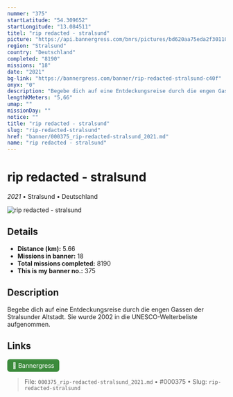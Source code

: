 ```yaml
---
nummer: "375"
startLatitude: "54.309652"
startLongitude: "13.084511"
titel: "rip redacted - stralsund"
picture: "https://api.bannergress.com/bnrs/pictures/bd620aa75eda2f30110dc4e96c9b947a"
region: "Stralsund"
country: "Deutschland"
completed: "8190"
missions: "18"
date: "2021"
bg-link: "https://bannergress.com/banner/rip-redacted-stralsund-c40f"
onyx: "0"
description: "Begebe dich auf eine Entdeckungsreise durch die engen Gassen der Stralsunder Altstadt. Sie wurde 2002 in  die UNESCO-Welterbe­liste aufgenommen."
lengthKMeters: "5,66"
umap: ""
missionDay: ""
notice: ""
title: "rip redacted - stralsund"
slug: "rip-redacted-stralsund"
href: "banner/000375_rip-redacted-stralsund_2021.md"
name: "rip redacted - stralsund"
---
```

# rip redacted - stralsund

*2021* • Stralsund • Deutschland

![rip redacted - stralsund](https://api.bannergress.com/bnrs/pictures/bd620aa75eda2f30110dc4e96c9b947a)



## Details
- **Distance (km):** 5.66
- **Missions in banner:** 18
- **Total missions completed:** 8190
- **This is my banner no.:** 375



## Description
Begebe dich auf eine Entdeckungsreise durch die engen Gassen der Stralsunder Altstadt. Sie wurde 2002 in  die UNESCO-Welterbe­liste aufgenommen.



## Links
<a href="https://bannergress.com/banner/rip-redacted-stralsund-c40f" target="_blank" style="display:inline-block;margin-right:8px;padding:6px 12px;background:#3c8b3c;color:#fff;text-decoration:none;border-radius:6px;">🔗 Bannergress</a>



> File: `000375_rip-redacted-stralsund_2021.md` • #000375 • Slug: `rip-redacted-stralsund`
